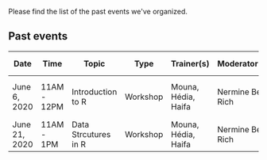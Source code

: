 Please find the list of the past events we've organized.

## Past events
| Date  | Time  | Topic  | Type  | Trainer(s) | Moderator(s) | Place  | Workshop materials  |
|---|---|---|---|---|---|---|---|
| June 6, 2020 | 11AM - 12PM | Introduction to R | Workshop | Mouna, Hédia, Haifa | Nermine Ben Rich| Zoom | [Slides, recording video, code](https://github.com/rladiestunis/1st-Meetup-Workshop-materials-Introdution-to-R) |
| June 21, 2020 | 11AM - 1PM | Data Strcutures in R | Workshop | Mouna, Hédia, Haifa | Nermine Ben Rich | Zoom | [Slides, code](https://github.com/rladiestunis/2nd-Meetup-Workshop-materials-Data-Structures-in-R) |









